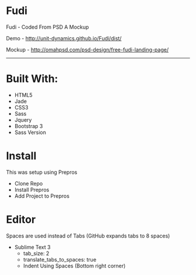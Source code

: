# Fudi
Fudi - Coded From PSD A Mockup

Demo - http://unit-dynamics.github.io/Fudi/dist/

Mockup - http://omahpsd.com/psd-design/free-fudi-landing-page/

---

# Built With:
- HTML5
 - Jade
- CSS3
 - Sass
- Jquery
- Bootstrap 3
 - Sass Version

# Install

This was setup using Prepros

- Clone Repo
- Install Prepros
- Add Project to Prepros
 
# Editor
Spaces are used instead of Tabs (GitHub expands tabs to 8 spaces)

- Sublime Text 3
  - tab_size: 2
  - translate_tabs_to_spaces: true
  - Indent Using Spaces (Bottom right corner)


